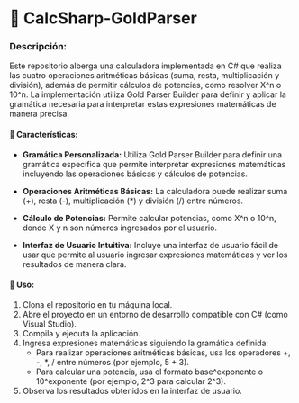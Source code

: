 # 🧮 CalcSharp-GoldParser

### Descripción:
Este repositorio alberga una calculadora implementada en C# que realiza las cuatro operaciones aritméticas básicas (suma, resta, multiplicación y división), además de permitir cálculos de potencias, como resolver X^n o 10^n. La implementación utiliza Gold Parser Builder para definir y aplicar la gramática necesaria para interpretar estas expresiones matemáticas de manera precisa.

#### 🔸 Características:
- **Gramática Personalizada:** Utiliza Gold Parser Builder para definir una gramática específica que permite interpretar expresiones matemáticas incluyendo las operaciones básicas y cálculos de potencias.

- **Operaciones Aritméticas Básicas:** La calculadora puede realizar suma (+), resta (-), multiplicación (*) y división (/) entre números.

- **Cálculo de Potencias:** Permite calcular potencias, como X^n o 10^n, donde X y n son números ingresados por el usuario.

- **Interfaz de Usuario Intuitiva:** Incluye una interfaz de usuario fácil de usar que permite al usuario ingresar expresiones matemáticas y ver los resultados de manera clara.

#### 🔸 Uso:
1. Clona el repositorio en tu máquina local.
2. Abre el proyecto en un entorno de desarrollo compatible con C# (como Visual Studio).
3. Compila y ejecuta la aplicación.
4. Ingresa expresiones matemáticas siguiendo la gramática definida:
   - Para realizar operaciones aritméticas básicas, usa los operadores +, -, *, / entre números (por ejemplo, 5 + 3).
   - Para calcular una potencia, usa el formato base^exponente o 10^exponente (por ejemplo, 2^3 para calcular 2^3).
5. Observa los resultados obtenidos en la interfaz de usuario.

